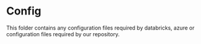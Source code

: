 # Config

This folder contains any configuration files required by databricks, azure or configuration files required by our repository.